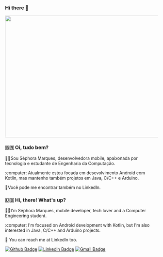 ### Hi there 👋

<img src="https://user-images.githubusercontent.com/78003631/119403814-4f45a980-bcb5-11eb-997e-ef93218e1c7d.png" height="400" width="850">
 

### :brazil: Oi, tudo bem?

<p>👩‍💻Sou Séphora Marques, desenvolvedora mobile, apaixonada por tecnologia e estudante de Engenharia da Computação.</p>
<p>:computer: Atualmente estou focada em desevolvimento Android com Kotlin, mas mantenho também projetos em Java, C/C++ e Arduino.</p>
<p>🤝Você pode me encontrar também no LinkedIn.</p>


### :us: Hi, there! What's up?

<p>👩‍💻I'm Séphora Marques, mobile developer, tech lover and a Computer Engineering student.</p>
<p>:computer: I'm focused on Android development with Kotlin, but I'm also interested in Java, C/C++ and Arduino projects.</p>
<p>🤝 You can reach me at LinkedIn too.</p>


[![Github Badge](https://img.shields.io/badge/-Github-000?style=flat-square&logo=Github&logoColor=white&link=https://github.com/scmarques)](https://github.com/scmarques)
[![Linkedin Badge](https://img.shields.io/badge/-LinkedIn-blue?style=flat-square&logo=Linkedin&logoColor=white&link=https://www.linkedin.com/in/sephora-marques/)](https://www.linkedin.com/in/sephora-marques)
[![Gmail Badge](https://img.shields.io/badge/-marques.sephora@gmail.com-c14438?style=flat-square&logo=Gmail&logoColor=white&link=mailto:marques.sephora@gmail.com)](mailto:marques.sephora@gmail.com)


<!--
**scmarques/scmarques** is a ✨ _special_ ✨ repository because its `README.md` (this file) appears on your GitHub profile.

Here are some ideas to get you started:

- 🔭 I’m currently working on ...
- 🌱 I’m currently learning ...
- 👯 I’m looking to collaborate on ...
- 🤔 I’m looking for help with ...
- 💬 Ask me about ...
- 📫 How to reach me: ...
- 😄 Pronouns: ...
- ⚡ Fun fact: ...
-->
